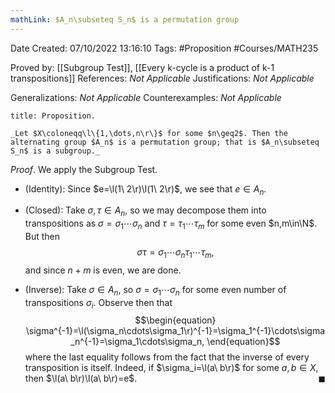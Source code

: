 ```yaml
---
mathLink: $A_n\subseteq S_n$ is a permutation group
---
```


<div class="topSpace"></div>

Date Created: 07/10/2022 13:16:10
Tags: #Proposition #Courses/MATH235

Proved by: [[Subgroup Test]], [[Every k-cycle is a product of k-1 transpositions]]
References: _Not Applicable_
Justifications: _Not Applicable_

Generalizations: _Not Applicable_
Counterexamples: _Not Applicable_

``` ad-Proposition
title: Proposition.

_Let $X\coloneqq\l\{1,\dots,n\r\}$ for some $n\geq2$. Then the alternating group $A_n$ is a permutation group; that is $A_n\subseteq S_n$ is a subgroup._

```

_Proof_. We apply the Subgroup Test.
* (Identity): Since $e=\l(1\ 2\r)\l(1\ 2\r)$, we see that $e\in A_n$.

* (Closed): Take $\sigma,\tau\in A_n$, so we may decompose them into transpositions as $\sigma=\sigma_1\cdots\sigma_n$ and $\tau=\tau_1\cdots\tau_m$ for some even $n,m\in\N$. But then
$$\begin{equation}
    \sigma\tau=\sigma_1\cdots\sigma_n\tau_1\cdots\tau_m,
\end{equation}$$
and since $n+m$ is even, we are done.
* (Inverse): Take $\sigma\in A_n$, so $\sigma=\sigma_1\cdots\sigma_n$ for some even number of transpositions $\sigma_i$. Observe then that
$$\begin{equation}
    \sigma^{-1}=\l(\sigma_n\cdots\sigma_1\r)^{-1}=\sigma_1^{-1}\cdots\sigma_n^{-1}=\sigma_1\cdots\sigma_n,
\end{equation}$$
where the last equality follows from the fact that the inverse of every transposition is itself. Indeed, if $\sigma_i=\l(a\ b\r)$ for some $a,b\in X$, then $\l(a\ b\r)\l(a\ b\r)=e$.<span style="float:right;">$\blacksquare$</span>
